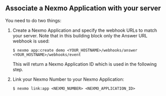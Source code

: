 ## Associate a Nexmo Application with your server

You need to do two things:

1. Create a Nexmo Application and specify the webhook URLs to match
   your server. Note that in this building block only the Answer URL
   webhook is used:

    ``` shell
    $ nexmo app:create demo <YOUR_HOSTNAME>/webhooks/answer <YOUR_HOSTNAME>/webhooks/event
    ```
    
    This will return a Nexmo Application ID which is used in the following step.

2. Link your Nexmo Number to your Nexmo Application:

    ``` shell
    $ nexmo link:app <NEXMO_NUMBER> <NEXMO_APPLICATION_ID>
    ```
